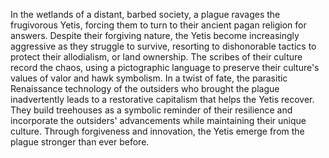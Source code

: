In the wetlands of a distant, barbed society, a plague ravages the frugivorous Yetis, forcing them to turn to their ancient pagan religion for answers. Despite their forgiving nature, the Yetis become increasingly aggressive as they struggle to survive, resorting to dishonorable tactics to protect their allodialism, or land ownership. The scribes of their culture record the chaos, using a pictographic language to preserve their culture's values of valor and hawk symbolism. In a twist of fate, the parasitic Renaissance technology of the outsiders who brought the plague inadvertently leads to a restorative capitalism that helps the Yetis recover. They build treehouses as a symbolic reminder of their resilience and incorporate the outsiders' advancements while maintaining their unique culture. Through forgiveness and innovation, the Yetis emerge from the plague stronger than ever before.